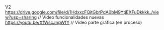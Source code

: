 V2
https://drive.google.com/file/d/1HdxxcFQjtGbrPdA0bM9YtjEXFuDkkkk_/view?usp=sharing // Video funcionalidades nuevas
 
https://youtu.be/XfWscJnpWfY // Video parte gráfica (en proceso)

